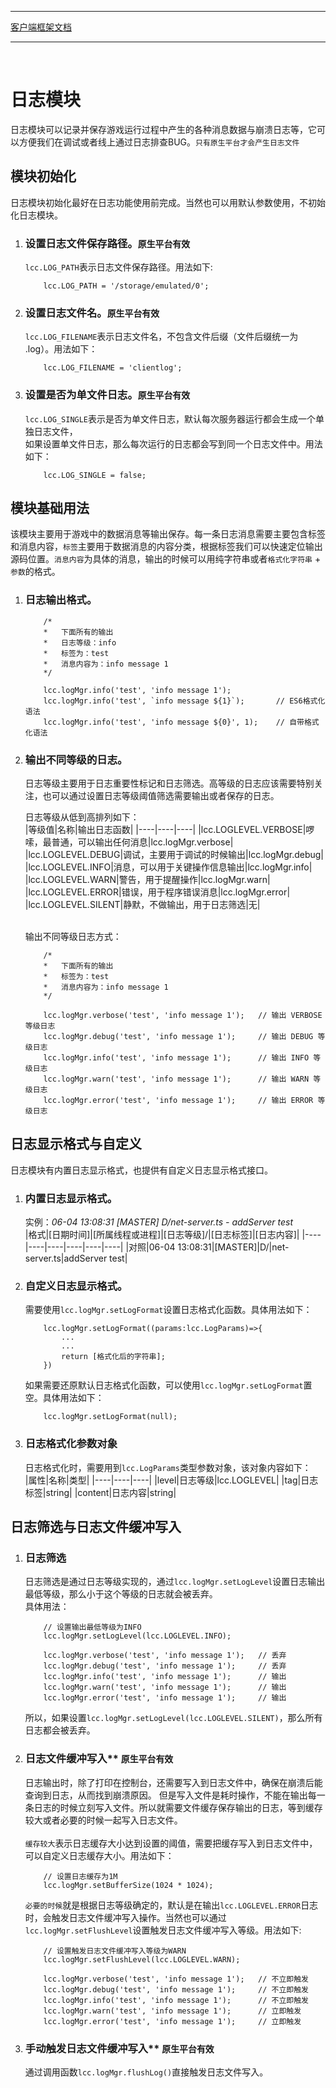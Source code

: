 ****
[客户端框架文档](./1.客户端框架文档.md)<br/>
****
<br/>

# **日志模块**

日志模块可以记录并保存游戏运行过程中产生的各种消息数据与崩溃日志等，它可以方便我们在调试或者线上通过日志排查BUG。`只有原生平台才会产生日志文件`

## **模块初始化**

日志模块初始化最好在日志功能使用前完成。当然也可以用默认参数使用，不初始化日志模块。<br/>

1. ### 设置日志文件保存路径。`原生平台有效`
    `lcc.LOG_PATH`表示日志文件保存路径。用法如下:
    ```
        lcc.LOG_PATH = '/storage/emulated/0';
    ```

2. ### 设置日志文件名。`原生平台有效`
    `lcc.LOG_FILENAME`表示日志文件名，不包含文件后缀（文件后缀统一为 .log）。用法如下：
    ```
        lcc.LOG_FILENAME = 'clientlog';
    ```

3. ### 设置是否为单文件日志。`原生平台有效`
    `lcc.LOG_SINGLE`表示是否为单文件日志，默认每次服务器运行都会生成一个单独日志文件，<br/>
    如果设置单文件日志，那么每次运行的日志都会写到同一个日志文件中。用法如下：
    ```
        lcc.LOG_SINGLE = false;
    ```

## **模块基础用法**

该模块主要用于游戏中的数据消息等输出保存。每一条日志消息需要主要包含标签和消息内容，`标签`主要用于数据消息的内容分类，根据标签我们可以快速定位输出源码位置。`消息内容`为具体的消息，输出的时候可以用纯字符串或者`格式化字符串` + `参数`的格式。<br/>

1. ### 日志输出格式。
    ```
        /*
        *   下面所有的输出
        *   日志等级：info
        *   标签为：test 
        *   消息内容为：info message 1
        */

        lcc.logMgr.info('test', 'info message 1');
        lcc.logMgr.info('test', `info message ${1}`);       // ES6格式化语法
        lcc.logMgr.info('test', 'info message ${0}', 1);    // 自带格式化语法

    ```

2. ### 输出不同等级的日志。
    日志等级主要用于日志重要性标记和日志筛选。高等级的日志应该需要特别关注，也可以通过设置日志等级阈值筛选需要输出或者保存的日志。<br/>

    日志等级从低到高排列如下：<br/>
    |等级值|名称|输出日志函数|
    |----|----|----|
    |lcc.LOGLEVEL.VERBOSE|啰嗦，最普通，可以输出任何消息|lcc.logMgr.verbose|
    |lcc.LOGLEVEL.DEBUG|调试，主要用于调试的时候输出|lcc.logMgr.debug|
    |lcc.LOGLEVEL.INFO|消息，可以用于关键操作信息输出|lcc.logMgr.info|
    |lcc.LOGLEVEL.WARN|警告，用于提醒操作|lcc.logMgr.warn|
    |lcc.LOGLEVEL.ERROR|错误，用于程序错误消息|lcc.logMgr.error|
    |lcc.LOGLEVEL.SILENT|静默，不做输出，用于日志筛选|无|

    <br/>输出不同等级日志方式：
    ```
        /*
        *   下面所有的输出
        *   标签为：test 
        *   消息内容为：info message 1
        */

        lcc.logMgr.verbose('test', 'info message 1');   // 输出 VERBOSE 等级日志
        lcc.logMgr.debug('test', 'info message 1');     // 输出 DEBUG 等级日志
        lcc.logMgr.info('test', 'info message 1');      // 输出 INFO 等级日志
        lcc.logMgr.warn('test', 'info message 1');      // 输出 WARN 等级日志
        lcc.logMgr.error('test', 'info message 1');     // 输出 ERROR 等级日志
    ```

## **日志显示格式与自定义**

日志模块有内置日志显示格式，也提供有自定义日志显示格式接口。<br/>

1. ### 内置日志显示格式。
    实例：*06-04 13:08:31 [MASTER] D/net-server.ts - addServer test*<br/>
    |格式|[日期时间]|[所属线程或进程]|[日志等级]/|[日志标签]|[日志内容]|
    |----|----|----|----|----|----|
    |对照|06-04 13:08:31|[MASTER]|D/|net-server.ts|addServer test|

2. ### 自定义日志显示格式。
    需要使用`lcc.logMgr.setLogFormat`设置日志格式化函数。具体用法如下：
    ```
        lcc.logMgr.setLogFormat((params:lcc.LogParams)=>{
            ...
            ...
            return [格式化后的字符串];
        })
    ```
    如果需要还原默认日志格式化函数，可以使用`lcc.logMgr.setLogFormat`置空。具体用法如下：
    ```
        lcc.logMgr.setLogFormat(null);
    ```
    
3. ### 日志格式化参数对象
    日志格式化时，需要用到`lcc.LogParams`类型参数对象，该对象内容如下：<br/>
    |属性|名称|类型|
    |----|----|----|
    |level|日志等级|lcc.LOGLEVEL|
    |tag|日志标签|string|
    |content|日志内容|string|

## **日志筛选与日志文件缓冲写入**

1. ### 日志筛选
    日志筛选是通过日志等级实现的，通过`lcc.logMgr.setLogLevel`设置日志输出最低等级，那么小于这个等级的日志就会被丢弃。
    <br/>具体用法：
    ``` 
        // 设置输出最低等级为INFO
        lcc.logMgr.setLogLevel(lcc.LOGLEVEL.INFO);

        lcc.logMgr.verbose('test', 'info message 1');   // 丢弃
        lcc.logMgr.debug('test', 'info message 1');     // 丢弃
        lcc.logMgr.info('test', 'info message 1');      // 输出
        lcc.logMgr.warn('test', 'info message 1');      // 输出
        lcc.logMgr.error('test', 'info message 1');     // 输出
    ```
    所以，如果设置`lcc.logMgr.setLogLevel(lcc.LOGLEVEL.SILENT)`，那么所有日志都会被丢弃。

2. ### 日志文件缓冲写入** `原生平台有效`<br/>
    日志输出时，除了打印在控制台，还需要写入到日志文件中，确保在崩溃后能查询到日志，从而找到崩溃原因。
    但是写入文件是耗时操作，不能在输出每一条日志的时候立刻写入文件。所以就需要文件缓存保存输出的日志，等到缓存较大或者必要的时候一起写入日志文件。<br/><br/>
    `缓存较大`表示日志缓存大小达到设置的阈值，需要把缓存写入到日志文件中，可以自定义日志缓存大小。用法如下：<br/>
    ```
        // 设置日志缓存为1M
        lcc.logMgr.setBufferSize(1024 * 1024);
    ```

    `必要的时候`就是根据日志等级确定的，默认是在输出`lcc.LOGLEVEL.ERROR`日志时，会触发日志文件缓冲写入操作。当然也可以通过`lcc.logMgr.setFlushLevel`设置触发日志文件缓冲写入等级。用法如下:
    ```
        // 设置触发日志文件缓冲写入等级为WARN
        lcc.logMgr.setFlushLevel(lcc.LOGLEVEL.WARN);

        lcc.logMgr.verbose('test', 'info message 1');   // 不立即触发
        lcc.logMgr.debug('test', 'info message 1');     // 不立即触发
        lcc.logMgr.info('test', 'info message 1');      // 不立即触发
        lcc.logMgr.warn('test', 'info message 1');      // 立即触发
        lcc.logMgr.error('test', 'info message 1');     // 立即触发
    ```

3. ### 手动触发日志文件缓冲写入** `原生平台有效`<br/>
    通过调用函数`lcc.logMgr.flushLog()`直接触发日志文件写入。

